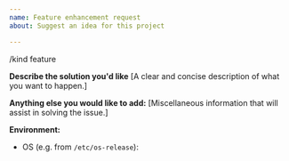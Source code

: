```yaml
---
name: Feature enhancement request
about: Suggest an idea for this project

---
```


/kind feature

**Describe the solution you'd like**
[A clear and concise description of what you want to happen.]


**Anything else you would like to add:**
[Miscellaneous information that will assist in solving the issue.]


**Environment:**

- OS (e.g. from `/etc/os-release`): 